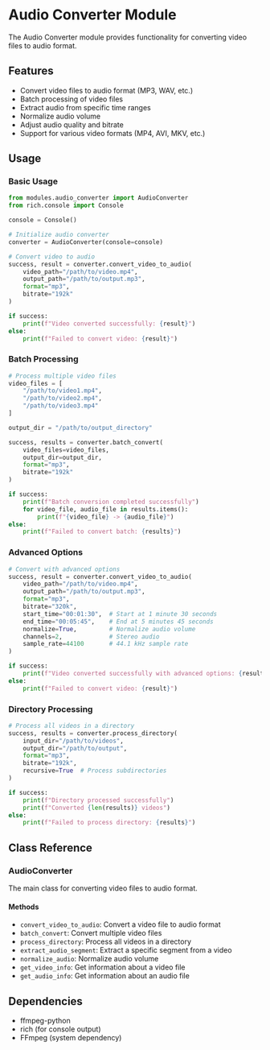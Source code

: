 # Audio Converter Module

The Audio Converter module provides functionality for converting video files to audio format.

## Features

- Convert video files to audio format (MP3, WAV, etc.)
- Batch processing of video files
- Extract audio from specific time ranges
- Normalize audio volume
- Adjust audio quality and bitrate
- Support for various video formats (MP4, AVI, MKV, etc.)

## Usage

### Basic Usage

```python
from modules.audio_converter import AudioConverter
from rich.console import Console

console = Console()

# Initialize audio converter
converter = AudioConverter(console=console)

# Convert video to audio
success, result = converter.convert_video_to_audio(
    video_path="/path/to/video.mp4",
    output_path="/path/to/output.mp3",
    format="mp3",
    bitrate="192k"
)

if success:
    print(f"Video converted successfully: {result}")
else:
    print(f"Failed to convert video: {result}")
```

### Batch Processing

```python
# Process multiple video files
video_files = [
    "/path/to/video1.mp4",
    "/path/to/video2.mp4",
    "/path/to/video3.mp4"
]

output_dir = "/path/to/output_directory"

success, results = converter.batch_convert(
    video_files=video_files,
    output_dir=output_dir,
    format="mp3",
    bitrate="192k"
)

if success:
    print(f"Batch conversion completed successfully")
    for video_file, audio_file in results.items():
        print(f"{video_file} -> {audio_file}")
else:
    print(f"Failed to convert batch: {results}")
```

### Advanced Options

```python
# Convert with advanced options
success, result = converter.convert_video_to_audio(
    video_path="/path/to/video.mp4",
    output_path="/path/to/output.mp3",
    format="mp3",
    bitrate="320k",
    start_time="00:01:30",  # Start at 1 minute 30 seconds
    end_time="00:05:45",    # End at 5 minutes 45 seconds
    normalize=True,         # Normalize audio volume
    channels=2,             # Stereo audio
    sample_rate=44100       # 44.1 kHz sample rate
)

if success:
    print(f"Video converted successfully with advanced options: {result}")
else:
    print(f"Failed to convert video: {result}")
```

### Directory Processing

```python
# Process all videos in a directory
success, results = converter.process_directory(
    input_dir="/path/to/videos",
    output_dir="/path/to/output",
    format="mp3",
    bitrate="192k",
    recursive=True  # Process subdirectories
)

if success:
    print(f"Directory processed successfully")
    print(f"Converted {len(results)} videos")
else:
    print(f"Failed to process directory: {results}")
```

## Class Reference

### AudioConverter

The main class for converting video files to audio format.

#### Methods

- `convert_video_to_audio`: Convert a video file to audio format
- `batch_convert`: Convert multiple video files
- `process_directory`: Process all videos in a directory
- `extract_audio_segment`: Extract a specific segment from a video
- `normalize_audio`: Normalize audio volume
- `get_video_info`: Get information about a video file
- `get_audio_info`: Get information about an audio file

## Dependencies

- ffmpeg-python
- rich (for console output)
- FFmpeg (system dependency)